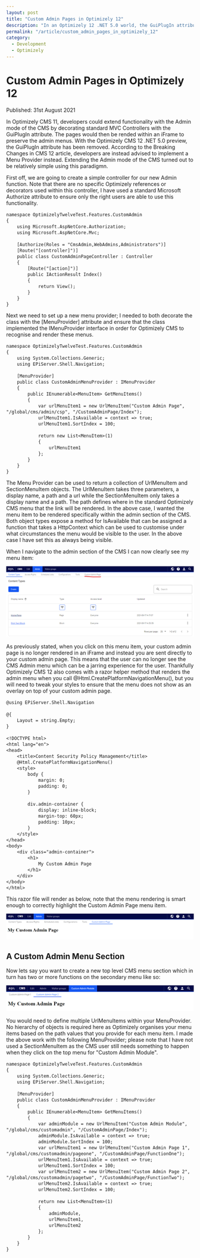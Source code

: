 ```yaml
---
layout: post
title: "Custom Admin Pages in Optimizely 12"
description: "In an Optimizely 12 .NET 5.0 world, the GuiPlugIn attribute has been removed, Here I describe how to reproduce this functionality with Menu Providers."
permalink: "/article/custom_admin_pages_in_optimizely_12"
category:
  - Development
  - Optimizely
---
```


# Custom Admin Pages in Optimizely 12

Published: 31st August 2021

In Optimizely CMS 11, developers could extend functionality with the Admin mode of the CMS by decorating standard MVC Controllers with the GuiPlugIn attribute.  The pages would then be rended within an iFrame to preserve the admin menus.  With the Optimizely CMS 12 .NET 5.0 preview, the GuiPlugIn attribute has been removed. According to the Breaking Changes in CMS 12 article, developers are instead advised to implement a Menu Provider instead.  Extending the Admin mode of the CMS turned out to be relatively simple using this paradigmn.

First off, we are going to create a simple controller for our new Admin function.  Note that there are no specific Optimizely references or decorators used within this controller, I have used a standard Microsoft Authorize attribute to ensure only the right users are able to use this functionality.

```
namespace OptimizelyTwelveTest.Features.CustomAdmin
{
    using Microsoft.AspNetCore.Authorization;
    using Microsoft.AspNetCore.Mvc;

    [Authorize(Roles = "CmsAdmin,WebAdmins,Administrators")]
    [Route("[controller]")]
    public class CustomAdminPageController : Controller
    {
        [Route("[action]")]
        public IActionResult Index()
        {
            return View();
        }
    }
}
```

Next we need to set up a new menu provider; I needed to both decorate the class with the [MenuProvider] attribute and ensure that the class implemented the IMenuProvider interface in order for Optimizely CMS to recognise and render these menus.

```
namespace OptimizelyTwelveTest.Features.CustomAdmin
{
    using System.Collections.Generic;
    using EPiServer.Shell.Navigation;

    [MenuProvider]
    public class CustomAdminMenuProvider : IMenuProvider
    {
        public IEnumerable<MenuItem> GetMenuItems()
        {
            var urlMenuItem1 = new UrlMenuItem("Custom Admin Page", "/global/cms/admin/csp", "/CustomAdminPage/Index");
            urlMenuItem1.IsAvailable = context => true;
            urlMenuItem1.SortIndex = 100;
    
            return new List<MenuItem>(1)
            {
                urlMenuItem1
            };
        }
    }
}
```

The Menu Provider can be used to return a collection of UrlMenuItem and SectionMenuItem objects.  The UrlMenuItem takes three parameters, a display name, a path and a url while the SectionMenuItem only takes a display name and a path.  The path defines where in the standard Optimizely CMS menu that the link will be rendered.  In the above case, I wanted the menu item to be rendered specifically within the admin section of the CMS.  Both object types expose a method for IsAvailable that can be assigned a function that takes a HttpContext which can be used to customise under what circumstances the menu would be visible to the user.  In the above case I have set this as always being visible.

When I navigate to the admin section of the CMS I can now clearly see my menu item:

![](/assets/custom-admin-in-cms-12-1.png)

As previously stated, when you click on this menu item, your custom admin page is no longer rendered in an iFrame and instead you are sent directly to your custom admin page.  This means that the user can no longer see the CMS Admin menu which can be a jarring experience for the user.  Thankfully Optimizely CMS 12 also comes with a razor helper method that renders the admin menu when you call @Html.CreatePlatformNavigationMenu(), but you will need to tweak your styles to ensure that the menu does not show as an overlay on top of your custom admin page.

```
@using EPiServer.Shell.Navigation

@{
    Layout = string.Empty;
}

<!DOCTYPE html>
<html lang="en">
<head>
    <title>Content Security Policy Management</title>
    @Html.CreatePlatformNavigationMenu()
    <style>
        body {
            margin: 0;
            padding: 0;
        }

        div.admin-container {
            display: inline-block;
            margin-top: 60px;
            padding: 10px;
        }
    </style>
</head>
<body>
    <div class="admin-container">
        <h1>
            My Custom Admin Page
        </h1>
    </div>
</body>
</html>
```

This razor file will render as below, note that the menu rendering is smart enough to correctly highlight the Custom Admin Page menu item.

![](/assets/custom-admin-in-cms-12-2.png)

## A Custom Admin Menu Section

Now lets say you want to create a new top level CMS menu section which in turn has two or more functions on the secondary menu like so:

![](/assets/custom-admin-in-cms-12-3.png)

You would need to define multiple UrlMenuItems within your MenuProvider.  No hierarchy of objects is required here as Optimizely organises your menu items based on the path values that you provide for each menu item.  I made the above work with the following MenuProvider; please note that I have not used a SectionMenuItem as the CMS user still needs something to happen when they click on the top menu for "Custom Admin Module".

```
namespace OptimizelyTwelveTest.Features.CustomAdmin
{
    using System.Collections.Generic;
    using EPiServer.Shell.Navigation;

    [MenuProvider]
    public class CustomAdminMenuProvider : IMenuProvider
    {
        public IEnumerable<MenuItem> GetMenuItems()
        {
            var adminModule = new UrlMenuItem("Custom Admin Module", "/global/cms/customadmin", "/CustomAdminPage/Index");
            adminModule.IsAvailable = context => true;
            adminModule.SortIndex = 100;
            var urlMenuItem1 = new UrlMenuItem("Custom Admin Page 1", "/global/cms/customadmin/pageone", "/CustomAdminPage/FunctionOne");
            urlMenuItem1.IsAvailable = context => true;
            urlMenuItem1.SortIndex = 100;
            var urlMenuItem2 = new UrlMenuItem("Custom Admin Page 2", "/global/cms/customadmin/pagetwo", "/CustomAdminPage/FunctionTwo");
            urlMenuItem2.IsAvailable = context => true;
            urlMenuItem2.SortIndex = 100;

            return new List<MenuItem>(1)
            {
                adminModule,
                urlMenuItem1,
                urlMenuItem2
            };
        }
    }
}
```